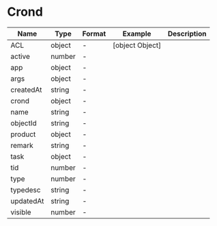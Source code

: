 # Crond





| Name | Type | Format | Example | Description |
| ---- | ---- | ------ | ------- | ----------- |
| ACL | object |  -  | [object Object] |  |
| active | number |  -  |  |  |
| app | object |  -  |  |  |
| args | object |  -  |  |  |
| createdAt | string |  -  |  |  |
| crond | object |  -  |  |  |
| name | string |  -  |  |  |
| objectId | string |  -  |  |  |
| product | object |  -  |  |  |
| remark | string |  -  |  |  |
| task | object |  -  |  |  |
| tid | number |  -  |  |  |
| type | number |  -  |  |  |
| typedesc | string |  -  |  |  |
| updatedAt | string |  -  |  |  |
| visible | number |  -  |  |  |

